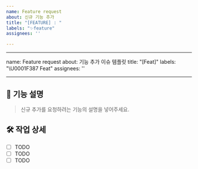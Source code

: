 ```yaml
---
name: Feature request
about: 신규 기능 추가
title: "[FEATURE] : "
labels: "✨feature"
assignees: ''

---
```


---
name: Feature request
about: 기능 추가 이슈 템플릿
title: "[Feat]"
labels: "\U0001F387 Feat"
assignees: ''

---

## 🎇 기능 설명
> 신규 추가를 요청하려는 기능의 설명을 넣어주세요.

## 🛠 작업 상세
- [ ] TODO
- [ ] TODO
- [ ] TODO
